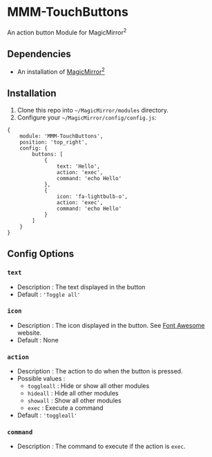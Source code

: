 # MMM-TouchButtons
An action button Module for MagicMirror<sup>2</sup>

## Dependencies
  * An installation of [MagicMirror<sup>2</sup>](https://github.com/MichMich/MagicMirror)

## Installation
 1. Clone this repo into `~/MagicMirror/modules` directory.
 2. Configure your `~/MagicMirror/config/config.js`:
```
{
    module: 'MMM-TouchButtons',
    position: 'top_right',
    config: {
        buttons: [
            {
                text: 'Hello',
                action: 'exec', 
                command: 'echo Hello'
            },
            {
                icon: 'fa-lightbulb-o',
                action: 'exec', 
                command: 'echo Hello'
            }
        ]
    }
}
```

## Config Options
### `text`
* Description : The text displayed in the button
* Default : `'Toggle all'`

### `icon`
* Description : The icon displayed in the button. See [Font Awesome](https://fontawesome.com/v4.7.0/) website.
* Default : None

### `action`
* Description : The action to do when the button is pressed.
* Possible values :
    * `toggleall` : Hide or show all other modules
    * `hideall`	: Hide all other modules
    * `showall` : Show all other modules
    * `exec` : Execute a command
* Default : `'toggleall'`

### `command`
* Description : The command to execute if the action is `exec`.
